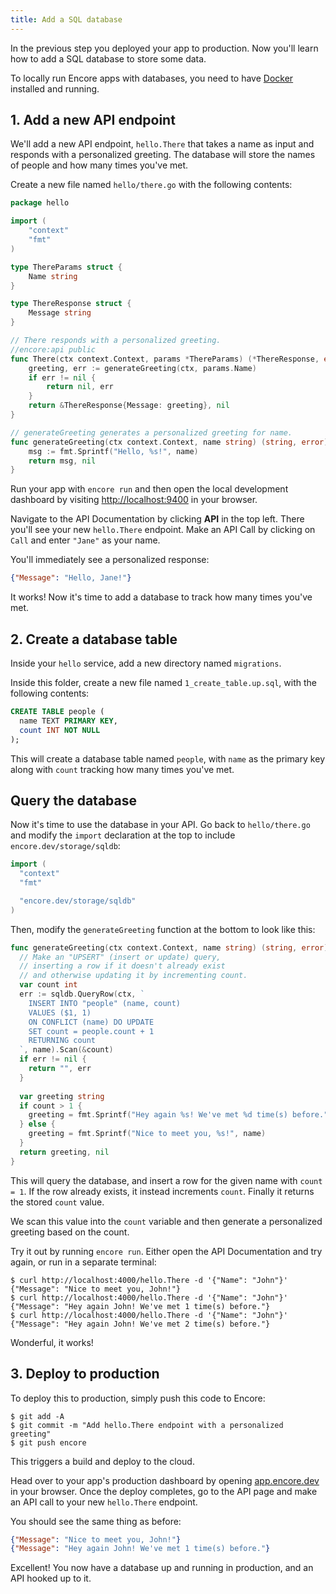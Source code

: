 ```yaml
---
title: Add a SQL database
---
```


In the previous step you deployed your app to production. Now you'll learn how to add a SQL database to store some data.

<Callout type="important">

To locally run Encore apps with databases, you need to have [Docker](https://www.docker.com) installed and running.

</Callout>

## 1. Add a new API endpoint

We'll add a new API endpoint, `hello.There` that takes a name as input
and responds with a personalized greeting. The database will store
the names of people and how many times you've met.

Create a new file named `hello/there.go` with the following contents:

```go
package hello

import (
    "context"
    "fmt"
)

type ThereParams struct {
    Name string
}

type ThereResponse struct {
    Message string
}

// There responds with a personalized greeting.
//encore:api public
func There(ctx context.Context, params *ThereParams) (*ThereResponse, error) {
    greeting, err := generateGreeting(ctx, params.Name)
    if err != nil {
        return nil, err
    }
    return &ThereResponse{Message: greeting}, nil
}

// generateGreeting generates a personalized greeting for name.
func generateGreeting(ctx context.Context, name string) (string, error) {
    msg := fmt.Sprintf("Hello, %s!", name)
    return msg, nil
}
```

Run your app with `encore run` and then open the local development dashboard by visiting [http://localhost:9400](http://localhost:9400) in your browser.

Navigate to the API Documentation by clicking **API** in the top left.
There you'll see your new `hello.There` endpoint.
Make an API Call by clicking on `Call` and enter `"Jane"` as your name.

You'll immediately see a personalized response:
```json
{"Message": "Hello, Jane!"}
```

It works! Now it's time to add a database to track how many times you've met.

## 2. Create a database table

Inside your `hello` service, add a new directory named `migrations`.

Inside this folder, create a new file named `1_create_table.up.sql`, with the
following contents:

```sql
CREATE TABLE people (
  name TEXT PRIMARY KEY,
  count INT NOT NULL
);
```

This will create a database table named `people`, with `name` as the primary key
along with `count` tracking how many times you've met.

## Query the database

Now it's time to use the database in your API.
Go back to `hello/there.go` and modify the `import` declaration at the top
to include `encore.dev/storage/sqldb`:

```go
import (
  "context"
  "fmt"

  "encore.dev/storage/sqldb"
)
```

Then, modify the `generateGreeting` function at the bottom to look like this:

```go
func generateGreeting(ctx context.Context, name string) (string, error) {
  // Make an "UPSERT" (insert or update) query,
  // inserting a row if it doesn't already exist
  // and otherwise updating it by incrementing count.
  var count int
  err := sqldb.QueryRow(ctx, `
    INSERT INTO "people" (name, count)
    VALUES ($1, 1)
    ON CONFLICT (name) DO UPDATE
    SET count = people.count + 1
    RETURNING count
  `, name).Scan(&count)
  if err != nil {
    return "", err
  }
  
  var greeting string
  if count > 1 {
    greeting = fmt.Sprintf("Hey again %s! We've met %d time(s) before.", name, count-1)
  } else {
    greeting = fmt.Sprintf("Nice to meet you, %s!", name)
  }
  return greeting, nil
}
```

This will query the database, and insert a row for the given name with `count = 1`.
If the row already exists, it instead increments `count`.
Finally it returns the stored `count` value.

We scan this value into the `count` variable and then generate a personalized
greeting based on the count.

Try it out by running `encore run`. Either open the API Documentation and try again,
or run in a separate terminal:

```shell
$ curl http://localhost:4000/hello.There -d '{"Name": "John"}'
{"Message": "Nice to meet you, John!"}
$ curl http://localhost:4000/hello.There -d '{"Name": "John"}'
{"Message": "Hey again John! We've met 1 time(s) before."}
$ curl http://localhost:4000/hello.There -d '{"Name": "John"}'
{"Message": "Hey again John! We've met 2 time(s) before."}
```

Wonderful, it works!

## 3. Deploy to production

To deploy this to production, simply push this code to Encore:

```shell
$ git add -A
$ git commit -m "Add hello.There endpoint with a personalized greeting"
$ git push encore
```
This triggers a build and deploy to the cloud.

Head over to your app's production dashboard by opening [app.encore.dev](https://app.encore.dev) in your browser.
Once the deploy completes, go to the API page and make an API call
to your new `hello.There` endpoint.

You should see the same thing as before:
```json
{"Message": "Nice to meet you, John!"}
{"Message": "Hey again John! We've met 1 time(s) before."}
```

Excellent! You now have a database up and running in production,
and an API hooked up to it.
